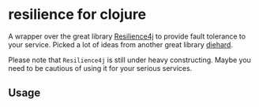 # resilience for clojure

A wrapper over the great library [Resilience4j](https://github.com/resilience4j/resilience4j) to provide fault tolerance to your service. Picked a lot of ideas from another great library [diehard](https://github.com/sunng87/diehard).

Please note that `Resilience4j` is still under heavy constructing. Maybe you need to be cautious of using it for your serious services.

## Usage

